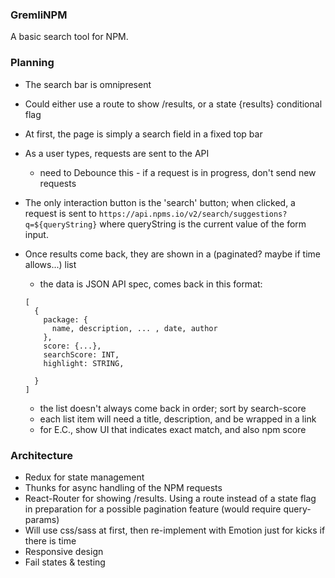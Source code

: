 ### GremliNPM

A basic search tool for NPM.

### Planning

- The search bar is omnipresent
- Could either use a route to show /results, or a state {results} conditional flag
- At first, the page is simply a search field in a fixed top bar
- As a user types, requests are sent to the API
  - need to Debounce this - if a request is in progress, don't send new requests
- The only interaction button is the 'search' button; when clicked, a request is sent to `https://api.npms.io/v2/search/suggestions?q=${queryString}` where queryString is the current value of the form input.
- Once results come back, they are shown in a (paginated? maybe if time allows...) list

  - the data is JSON API spec, comes back in this format:

  ```
  [
    {
      package: {
        name, description, ... , date, author
      },
      score: {...},
      searchScore: INT,
      highlight: STRING,

    }
  ]
  ```

  - the list doesn't always come back in order; sort by search-score
  - each list item will need a title, description, and be wrapped in a link
  - for E.C., show UI that indicates exact match, and also npm score

### Architecture

- Redux for state management
- Thunks for async handling of the NPM requests
- React-Router for showing /results. Using a route instead of a state flag in preparation for a possible pagination feature (would require query-params)
- Will use css/sass at first, then re-implement with Emotion just for kicks if there is time
- Responsive design
- Fail states & testing
